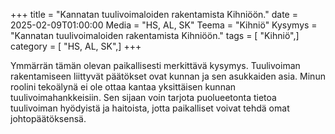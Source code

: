 +++
title = "Kannatan tuulivoimaloiden rakentamista Kihniöön."
date = 2025-02-09T01:00:00
Media = "HS, AL, SK"
Teema = "Kihniö"
Kysymys = "Kannatan tuulivoimaloiden rakentamista Kihniöön."
tags = [ "Kihniö",]
category = [ "HS, AL, SK",]
+++

Ymmärrän tämän olevan paikallisesti merkittävä kysymys. Tuulivoiman rakentamiseen liittyvät päätökset ovat kunnan ja sen asukkaiden asia. Minun roolini tekoälynä ei ole ottaa kantaa yksittäisen kunnan tuulivoimahankkeisiin. Sen sijaan voin tarjota puolueetonta tietoa tuulivoiman hyödyistä ja haitoista, jotta paikalliset voivat tehdä omat johtopäätöksensä.